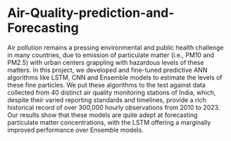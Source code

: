 # Air-Quality-prediction-and-Forecasting
Air pollution remains a pressing environmental
and public health challenge in many countries,
due to emission of particulate matter (i.e.,
PM10 and PM2.5) with urban centers grappling
with hazardous levels of these matters. In this
project, we developed and fine-tuned predictive
ANN algorithms like LSTM, CNN and Ensemble
models to estimate the levels of these fine
particles. We put these algorithms to the test
against data collected from 40 distinct air quality
monitoring stations of India, which, despite their
varied reporting standards and timelines, provide
a rich historical record of over 300,000 hourly
observations from 2010 to 2023. Our results show
that these models are quite adept at forecasting
particulate matter concentrations, with the LSTM
offering a marginally improved performance over
Ensemble models.
